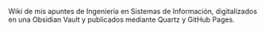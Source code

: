 Wiki de mis apuntes de Ingeniería en Sistemas de Información, digitalizados en una Obsidian Vault y publicados mediante Quartz y GitHub Pages.

